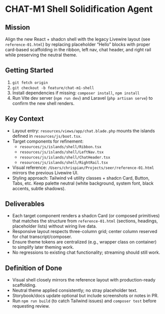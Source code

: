 # CHAT-M1 Shell Solidification Agent

## Mission
Align the new React + shadcn shell with the legacy Livewire layout (see `reference-01.html`) by replacing placeholder “Hello” blocks with proper card-based scaffolding in the ribbon, left nav, chat header, and right rail while preserving the neutral theme.

## Getting Started
1. `git fetch origin`
2. `git checkout -b feature/chat-m1-shell`
3. Install dependencies if missing: `composer install`, `npm install`
4. Run Vite dev server (`npm run dev`) and Laravel (`php artisan serve`) to confirm the new shell renders.

## Key Context
- Layout entry: `resources/views/app/chat.blade.php` mounts the islands defined in `resources/js/boot.tsx`.
- Target components for refinement:
  - `resources/js/islands/shell/Ribbon.tsx`
  - `resources/js/islands/shell/LeftNav.tsx`
  - `resources/js/islands/shell/ChatHeader.tsx`
  - `resources/js/islands/shell/RightRail.tsx`
- Visual reference: `/Users/chrispian/Projects/seer/reference-01.html` mirrors the previous Livewire UI.
- Styling approach: Tailwind v4 utility classes + shadcn Card, Button, Tabs, etc. Keep palette neutral (white background, system font, black accents, subtle shadows).

## Deliverables
- Each target component renders a shadcn Card (or composed primitives) that matches the structure from `reference-01.html` (sections, headings, placeholder lists) without wiring live data.
- Responsive layout respects three-column grid; center column reserved for chat transcript/composer.
- Ensure theme tokens are centralized (e.g., wrapper class on container) to simplify later theming work.
- No regressions to existing chat functionality; streaming should still work.

## Definition of Done
- Visual shell closely mirrors the reference layout with production-ready scaffolding.
- Neutral theme applied consistently; no stray placeholder text.
- Storybook/docs update optional but include screenshots or notes in PR.
- Run `npm run build` (to catch Tailwind issues) and `composer test` before requesting review.
